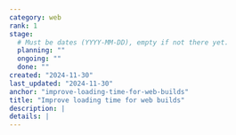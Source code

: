 ```yaml
---
category: web
rank: 1
stage:
  # Must be dates (YYYY-MM-DD), empty if not there yet.
  planning: ""
  ongoing: ""
  done: ""
created: "2024-11-30"
last_updated: "2024-11-30"
anchor: "improve-loading-time-for-web-builds"
title: "Improve loading time for web builds"
description: |
details: |
---
```

